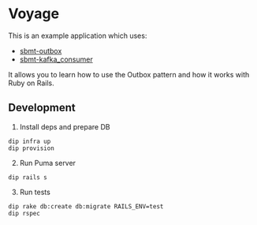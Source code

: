 # Voyage

This is an example application which uses:
- [sbmt-outbox](https://github.com/SberMarket-Tech/sbmt-outbox)
- [sbmt-kafka_consumer](https://github.com/SberMarket-Tech/sbmt-kafka_consumer)

It allows you to learn how to use the Outbox pattern and how it works with Ruby on Rails.

## Development

1. Install deps and prepare DB

```shell
dip infra up
dip provision
```

2. Run Puma server

```shell
dip rails s
```

3. Run tests

```shell
dip rake db:create db:migrate RAILS_ENV=test
dip rspec
```
